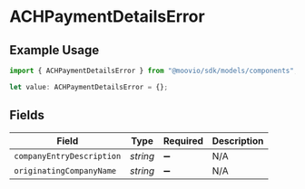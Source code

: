 # ACHPaymentDetailsError

## Example Usage

```typescript
import { ACHPaymentDetailsError } from "@moovio/sdk/models/components";

let value: ACHPaymentDetailsError = {};
```

## Fields

| Field                     | Type                      | Required                  | Description               |
| ------------------------- | ------------------------- | ------------------------- | ------------------------- |
| `companyEntryDescription` | *string*                  | :heavy_minus_sign:        | N/A                       |
| `originatingCompanyName`  | *string*                  | :heavy_minus_sign:        | N/A                       |